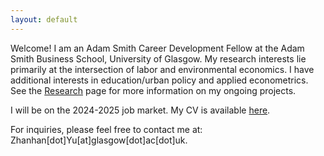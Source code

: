 ```yaml
---
layout: default
---
```


<!-- Text can be **bold**, _italic_, or ~~strikethrough~~. -->

<!-- # Header 1 -->

<!-- ## Header 2

> This is a blockquote following a header.
>
> When something is important enough, you do it even if the odds are not in your favor. -->

Welcome! I am an Adam Smith Career Development Fellow at the Adam Smith Business School, University of Glasgow. My research interests lie primarily at the intersection of labor and environmental economics. I have additional interests in education/urban policy and applied econometrics. See the [Research](./research) page for more information on my ongoing projects.



I will be on the 2024-2025 job market. My CV is available [here](https://yuzhanhan.github.io/Research-Git/CV_ZhanhanYu.pdf). 



For inquiries, please feel free to contact me at: Zhanhan[dot]Yu[at]glasgow[dot]ac[dot]uk.

